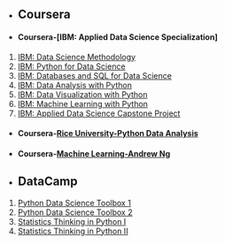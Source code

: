 - ## Coursera

- #### Coursera-[IBM: Applied Data Science Specialization]
1. [IBM: Data Science Methodology](./IBM_Data%20Science/Data%20Science%20Methodology)
2. [IBM: Python for Data Science](./IBM_Data%20Science/Python%20for%20Data%20Science%20and%20AI)
3. [IBM: Databases and SQL for Data Science](./IBM_Data%20Science/IBM%20-%20Databases%20and%20SQL%20for%20Data%20Science)
4. [IBM: Data Analysis with Python](./IBM_Data%20Science/Data%20Analysis%20with%20Python)
5. [IBM: Data Visualization with Python](./IBM_Data%20Science/Data%20Visulazation%20with%20Python)
6. [IBM: Machine Learning with Python](./IBM_Data%20Science/Machine%20Learning%20With%20Python)
7. [IBM: Applied Data Science Capstone Project](./IBM_Data%20Science/Applied%20Data%20Science%20Caspstone)

- #### Coursera-[Rice University-Python Data Analysis](./Rice%20University-Python%20Data%20Analysis)

- #### Coursera-[Machine Learning-Andrew Ng](./Andrew%20Ng_Machine%20Learning)

- ## DataCamp
1. [Python Data Science Toolbox 1](/Datacamp/Python%20Data%20Science%20Toolbox%201)
2. [Python Data Science Toolbox 2](/Datacamp/Python%20Data%20Science%20Toolbox%202)
3. [Statistics Thinking in Python I](https://github.com/syhwawa/Courses_Coursera_Udemy_Datacamp/tree/master/Datacamp/Statistics%20Thinking%20in%20Python%20I)
4. [Statistics Thinking in Python II](https://github.com/syhwawa/Courses_Coursera_Udemy_Datacamp/tree/master/Datacamp/Statistics%20Thinking%20in%20Python%20II)



